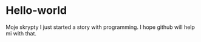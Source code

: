 # Hello-world
Moje skrypty
I just started a story with programming. I hope github will help mi with that.
